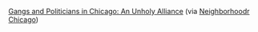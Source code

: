 ---
layout: post
wordpress_id: 1379
wordpress_url: http://noesbueno.com/?p=1379
date: '2011-12-14 22:13:29 -0600'
date_gmt: '2011-12-15 03:13:29 -0600'
body: |
  <p><a href="http://www.chicagomag.com/Chicago-Magazine/January-2012/Gangs-and-Politicians-An-Unholy-Alliance/">Gangs and Politicians in Chicago: An Unholy Alliance</a> <span class="via">(via <a href="http://chicago.neighborhoodr.com/">Neighborhoodr Chicago</a>)</span></p>
---